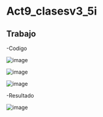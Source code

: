 # Act9_clasesv3_5i

## Trabajo

-Codigo

![image](https://github.com/user-attachments/assets/50edf68a-91c4-4aaa-bed9-3ebc002f48d6)

![image](https://github.com/user-attachments/assets/33477afe-3080-4d19-9fc4-ba92820752df)

![image](https://github.com/user-attachments/assets/efe07c76-4067-45d4-a507-75cbb8412595)

-Resultado

![image](https://github.com/user-attachments/assets/20542947-a166-400d-b263-823a7fb5273e)
